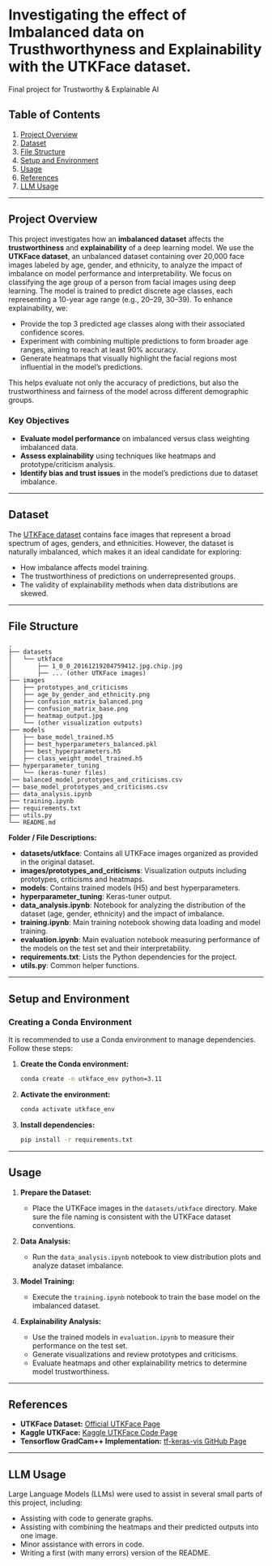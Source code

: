 # Investigating the effect of Imbalanced data on Trusthworthyness and Explainability with the UTKFace dataset.
Final project for Trustworthy &amp; Explainable AI

## Table of Contents
1. [Project Overview](#project-overview)  
2. [Dataset](#dataset)  
3. [File Structure](#file-structure)  
4. [Setup and Environment](#setup-and-environment)  
5. [Usage](#usage)  
6. [References](#references)
7. [LLM Usage](#llm-usage)

---

## Project Overview
This project investigates how an **imbalanced dataset** affects the **trustworthiness** and **explainability** of a deep learning model. We use the **UTKFace dataset**, an unbalanced dataset containing over 20,000 face images labeled by age, gender, and ethnicity, to analyze the impact of imbalance on model performance and interpretability. We focus on classifying the age group of a person from facial images using deep learning. The model is trained to predict discrete age classes, each representing a 10-year age range (e.g., 20–29, 30–39). To enhance explainability, we:
- Provide the top 3 predicted age classes along with their associated confidence scores.
- Experiment with combining multiple predictions to form broader age ranges, aiming to reach at least 90% accuracy.
- Generate heatmaps that visually highlight the facial regions most influential in the model’s predictions.

This helps evaluate not only the accuracy of predictions, but also the trustworthiness and fairness of the model across different demographic groups.

### Key Objectives
- **Evaluate model performance** on imbalanced versus class weighting imbalanced data.
- **Assess explainability** using techniques like heatmaps and prototype/criticism analysis.
- **Identify bias and trust issues** in the model’s predictions due to dataset imbalance.

---

## Dataset
The [UTKFace dataset](https://susanqq.github.io/UTKFace/) contains face images that represent a broad spectrum of ages, genders, and ethnicities. However, the dataset is naturally imbalanced, which makes it an ideal candidate for exploring:
- How imbalance affects model training.
- The trustworthiness of predictions on underrepresented groups.
- The validity of explainability methods when data distributions are skewed.

---

## File Structure

```plaintext
.
├── datasets
│   └── utkface
│       ├── 1_0_0_20161219204759412.jpg.chip.jpg
│       ├── ... (other UTKFace images)
├── images
│   ├── prototypes_and_criticisms
│   ├── age_by_gender_and_ethnicity.png
│   ├── confusion_matrix_balanced.png
│   ├── confusion_matrix_base.png
│   ├── heatmap_output.jpg
│   └── (other visualization outputs)
├── models
│   ├── base_model_trained.h5
│   ├── best_hyperparameters_balanced.pkl
│   ├── best_hyperparameters.h5
│   ├── class_weight_model_trained.h5
├── hyperparameter_tuning
│   └── (keras-tuner files)
│── balanced_model_prototypes_and_criticisms.csv
│── base_model_prototypes_and_criticisms.csv
├── data_analysis.ipynb
├── training.ipynb
├── requirements.txt
├── utils.py
└── README.md
```

**Folder / File Descriptions:**
- **datasets/utkface**: Contains all UTKFace images organized as provided in the original dataset.
- **images/prototypes_and_criticisms**: Visualization outputs including prototypes, criticisms and heatmaps.
- **models**: Contains trained models (H5) and best hyperparameters.
- **hyperparameter_tuning**: Keras-tuner output.
- **data_analysis.ipynb**: Notebook for analyzing the distribution of the dataset (age, gender, ethnicity) and the impact of imbalance.
- **training.ipynb**: Main training notebook showing data loading and model training.
- **evaluation.ipynb**: Main evaluation notebook measuring performance of the models on the test set and their interpretability.
- **requirements.txt**: Lists the Python dependencies for the project.
- **utils.py**: Common helper functions.

---

## Setup and Environment

### Creating a Conda Environment
It is recommended to use a Conda environment to manage dependencies. Follow these steps:

1. **Create the Conda environment:**
   ```bash
   conda create -n utkface_env python=3.11
   ```

2. **Activate the environment:**
   ```bash
   conda activate utkface_env
   ```

3. **Install dependencies:**
   ```bash
   pip install -r requirements.txt
   ```

---

## Usage
1. **Prepare the Dataset:**
   - Place the UTKFace images in the `datasets/utkface` directory. Make sure the file naming is consistent with the UTKFace dataset conventions.

2. **Data Analysis:**
   - Run the `data_analysis.ipynb` notebook to view distribution plots and analyze dataset imbalance.

3. **Model Training:**
   - Execute the `training.ipynb` notebook to train the base model on the imbalanced dataset.

4. **Explainability Analysis:**
   - Use the trained models in `evaluation.ipynb` to measure their performance on the test set.
   - Generate visualizations and review prototypes and criticisms.
   - Evaluate heatmaps and other explainability metrics to determine model trustworthiness.

---

## References
- **UTKFace Dataset:** [Official UTKFace Page](https://susanqq.github.io/UTKFace/)
- **Kaggle UTKFace:** [Kaggle UTKFace Code Page](https://www.kaggle.com/datasets/jangedoo/utkface-new/code)
- **Tensorflow GradCam++ Implementation:** [tf-keras-vis GitHub Page](https://github.com/keisen/tf-keras-vis)
---


## LLM Usage

Large Language Models (LLMs) were used to assist in several small parts of this project, including:

- Assisting with code to generate graphs.
- Assisting with combining the heatmaps and their predicted outputs into one image.
- Minor assistance with errors in code.
- Writing a first (with many errors) version of the README.
